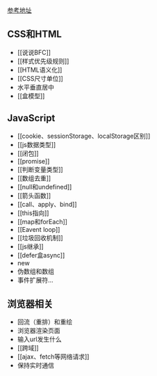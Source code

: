 [参考地址](https://www.cnblogs.com/wrhbk/p/14477637.html)
## CSS和HTML

- [[说说BFC]]
- [[样式优先级规则]]
- [[HTML语义化]]
- [[CSS尺寸单位]]
- 水平垂直居中
- [[盒模型]]

## JavaScript

- [[cookie、sessionStorage、localStorage区别]]
- [[js数据类型]]
- [[闭包]]
- [[promise]]
- [[判断变量类型]]
- [[数组去重]]
- [[null和undefined]]
- [[箭头函数]]
- [[call、apply、bind]]
- [[this指向]]
- [[map和forEach]]
- [[Eavent loop]]
- [[垃圾回收机制]]
- [[js继承]]
- [[defer盒async]]
- new
- 伪数组和数组
- 事件扩展符...

## 浏览器相关

- 回流（重排）和重绘
- 浏览器渲染页面
- 输入url发生什么
- [[跨域]]
- [[ajax、fetch等网络请求]]
- 保持实时通信